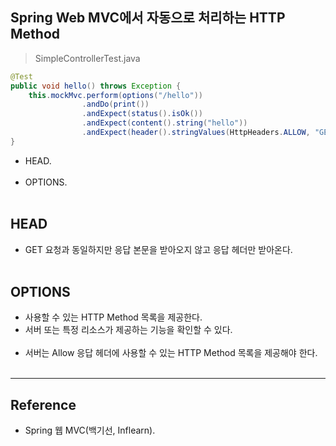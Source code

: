 Spring Web MVC에서 자동으로 처리하는 HTTP Method
------------------------------------------------

> SimpleControllerTest.java

```java
@Test
public void hello() throws Exception {
    this.mockMvc.perform(options("/hello"))
                .andDo(print())
                .andExpect(status().isOk())
                .andExpect(content().string("hello"))
                .andExpect(header().stringValues(HttpHeaders.ALLOW, "GET", "POST", "HEAD", "OPTIONS"));
}
```

-	HEAD.<br><br>
-	OPTIONS.<br><br>

HEAD
----

-	GET 요청과 동일하지만 응답 본문을 받아오지 않고 응답 헤더만 받아온다.<br><br>

OPTIONS
-------

-	사용할 수 있는 HTTP Method 목록을 제공한다.
-	서버 또는 특정 리소스가 제공하는 기능을 확인할 수 있다.<br><br>
-	서버는 Allow 응답 헤더에 사용할 수 있는 HTTP Method 목록을 제공해야 한다.<br><br>

---

Reference
---------

-	Spring 웹 MVC(백기선, Inflearn).<br><br>
